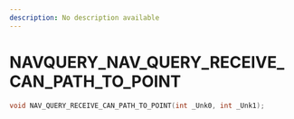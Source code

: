 ```yaml
---
description: No description available 
---
```


# NAVQUERY\_NAV_QUERY_RECEIVE_CAN_PATH_TO_POINT

```cpp
void NAV_QUERY_RECEIVE_CAN_PATH_TO_POINT(int _Unk0, int _Unk1);
```
